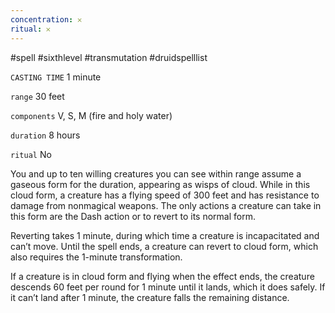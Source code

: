 ```yaml
---
concentration: 𐄂
ritual: 𐄂
---
```

#spell #sixthlevel #transmutation #druidspelllist

`CASTING TIME`
1 minute

`range`
30 feet

`components`
V, S, M (fire and holy water)

`duration`
8 hours

`ritual`
No

You and up to ten willing creatures you can see within range assume a gaseous form for the duration, appearing as wisps of cloud. While in this cloud form, a creature has a flying speed of 300 feet and has resistance to damage from nonmagical weapons. The only actions a creature can take in this form are the Dash action or to revert to its normal form.

Reverting takes 1 minute, during which time a creature is incapacitated and can’t move. Until the spell ends, a creature can revert to cloud form, which also requires the 1-minute transformation.

If a creature is in cloud form and flying when the effect ends, the creature descends 60 feet per round for 1 minute until it lands, which it does safely. If it can’t land after 1 minute, the creature falls the remaining distance.